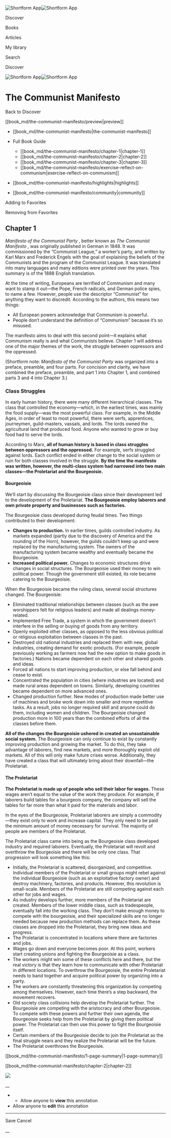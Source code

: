 ![Shortform App](/img/logo.36a2399e.svg)![Shortform App](/img/logo-dark.70c1b072.svg)

Discover

Books

Articles

My library

Search

Discover

![Shortform App](/img/logo.36a2399e.svg)![Shortform App](/img/logo-dark.70c1b072.svg)

# The Communist Manifesto

Back to Discover

[[book_md/the-communist-manifesto/preview|preview]]

  * [[book_md/the-communist-manifesto|the-communist-manifesto]]
  * Full Book Guide

    * [[book_md/the-communist-manifesto/chapter-1|chapter-1]]
    * [[book_md/the-communist-manifesto/chapter-2|chapter-2]]
    * [[book_md/the-communist-manifesto/chapter-3|chapter-3]]
    * [[book_md/the-communist-manifesto/exercise-reflect-on-communism|exercise-reflect-on-communism]]
  * [[book_md/the-communist-manifesto/highlights|highlights]]
  * [[book_md/the-communist-manifesto/community|community]]



Adding to Favorites 

Removing from Favorites 

## Chapter 1

_Manifesto of the Communist Party_ , better known as _The Communist Manifesto_ , was originally published in German in 1848. It was commissioned by the “Communist League,” a worker’s party, and written by Karl Marx and Frederick Engels with the goal of explaining the beliefs of the Communists and the program of the Communist League. It was translated into many languages and many editions were printed over the years. This summary is of the 1888 English translation.

At the time of writing, Europeans are terrified of Communism and many want to stamp it out—the Pope, French radicals, and German police spies, to name a few. However, people use the descriptor “Communist” for anything they want to discredit. According to the authors, this means two things:

  * All European powers acknowledge that Communism is powerful.
  * People don’t understand the definition of “Communism” because it’s so misused.



The manifesto aims to deal with this second point—it explains what Communism really is and what Communists believe. Chapter 1 will address one of the major themes of the work, the struggle between oppressors and the oppressed.

(Shortform note: _Manifesto of the Communist Party_ was organized into a preface, preamble, and four parts. For concision and clarity, we have combined the preface, preamble, and part 1 into Chapter 1, and combined parts 3 and 4 into Chapter 3.)

### Class Struggles

In early human history, there were many different hierarchical classes. The class that controlled the economy—which, in the earliest times, was mainly the food supply—was the most powerful class. For example, in the Middle Ages, in order of least to most powerful, there were serfs, apprentices, journeymen, guild-masters, vassals, and lords. The lords owned the agricultural land that produced food. Anyone who wanted to grow or buy food had to serve the lords.

According to Marx, **all of human history is based in class struggles between oppressors and the oppressed.** For example, serfs struggled against lords. Each conflict ended in either change to the social system or ruin for both classes involved in the struggle. **By the time the manifesto was written, however, the multi-class system had narrowed into two main classes—the Proletariat and the Bourgeoisie.**

#### Bourgeoisie

We’ll start by discussing the Bourgeoisie class since their development led to the development of the Proletariat. **The Bourgeoisie employ laborers and own private property and businesses such as factories.**

The Bourgeoisie class developed during feudal times. Two things contributed to their development:

  * **Changes to production.** In earlier times, guilds controlled industry. As markets expanded (partly due to the discovery of America and the rounding of the Horn), however, the guilds couldn’t keep up and were replaced by the manufacturing system. The owners of the manufacturing system became wealthy and eventually became the Bourgeoisie.
  * **Increased political power.** Changes to economic structures drive changes in social structures. The Bourgeoisie used their money to win political power. Though the government still existed, its role became catering to the Bourgeoisie.



When the Bourgeoisie became the ruling class, several social structures changed. The Bourgeoisie:

  * Eliminated traditional relationships between classes (such as the awe worshippers felt for religious leaders) and made all dealings money-related.
  * Implemented Free Trade, a system in which the government doesn’t interfere in the selling or buying of goods from any territory.
  * Openly exploited other classes, as opposed to the less obvious political or religious exploitation between classes in the past.
  * Destroyed old national industries and replaced them with new, global industries, creating demand for exotic products. (For example, people previously working as farmers now had the new option to make goods in factories.) Nations became dependent on each other and shared goods and ideas.
  * Forced all nations to start improving production, or else fall behind and cease to exist.
  * Concentrated the population in cities (where industries are located) and made rural areas dependent on towns. Similarly, developing countries became dependent on more advanced ones.
  * Changed production further. New modes of production made better use of machines and broke work down into smaller and more repetitive tasks. As a result, jobs no longer required skill and anyone could do them, including women and children. The Bourgeoisie changed production more in 100 years than the combined efforts of all the classes before them.



**All of the changes the Bourgeoisie ushered in created an unsustainable social system.** The Bourgeoisie can only continue to exist by constantly improving production and growing the market. To do this, they take advantage of laborers, find new markets, and more thoroughly exploit old markets. All of this will only make future crises worse. Additionally, they have created a class that will ultimately bring about their downfall—the Proletariat.

#### The Proletariat

**The Proletariat is made up of people who sell their labor for wages.** These wages aren’t equal to the value of the work they produce. For example, if laborers build tables for a bourgeois company, the company will sell the tables for far more than what it paid for the materials and labor.

In the eyes of the Bourgeoisie, Proletariat laborers are simply a commodity—they exist only to work and increase capital. They only need to be paid the minimum amount of money necessary for survival. The majority of people are members of the Proletariat.

The Proletariat class came into being as the Bourgeoisie class developed industry and required laborers. Eventually, the Proletariat will revolt and overthrow the Bourgeoisie and there will be only one class. That progression will look something like this:

  * Initially, the Proletariat is scattered, disorganized, and competitive. Individual members of the Proletariat or small groups might rebel against the individual Bourgeoisie (such as an exploitative factory owner) and destroy machinery, factories, and products. However, this revolution is small-scale. Members of the Proletariat are still competing against each other for jobs and wages. 
  * As industry develops further, more members of the Proletariat are created. Members of the lower middle class, such as tradespeople, eventually fall into the working class. They don’t make enough money to compete with the bourgeoisie, and their specialized skills are no longer needed because new production methods can replace them. As these classes are dropped into the Proletariat, they bring new ideas and progress.
  * The Proletariat is concentrated in locations where there are factories and jobs.
  * Wages go down and everyone becomes poor. At this point, workers start creating unions and fighting the Bourgeoisie as a class.
  * The workers might win some of these conflicts here and there, but the real victory is that they learn how to communicate with other Proletariat in different locations. To overthrow the Bourgeoisie, the entire Proletariat needs to band together and acquire political power by organizing into a party. 
  * The workers are constantly threatening this organization by competing among themselves. However, each time there’s a step backward, the movement recovers.
  * Old society class collisions help develop the Proletariat further. The Bourgeoisie are competing with the aristocracy and other Bourgeoisie. To compete with these powers and further their own agenda, the Bourgeoisie seeks help from the Proletariat by giving them political power. The Proletariat can then use this power to fight the Bourgeoisie itself.
  * Certain members of the Bourgeoisie decide to join the Proletariat as the final struggle nears and they realize the Proletariat will be the future. 
  * The Proletariat overthrows the Bourgeoisie.



[[book_md/the-communist-manifesto/1-page-summary|1-page-summary]]

[[book_md/the-communist-manifesto/chapter-2|chapter-2]]

![](https://bat.bing.com/action/0?ti=56018282&Ver=2&mid=7d2a56a6-36ad-4b63-ace6-4311f6999555&sid=1711133063fa11eebdec89a8b8ae3bbc&vid=171147a063fa11eea7440fcfeb230d96&vids=0&msclkid=N&pi=0&lg=en-US&sw=800&sh=600&sc=24&nwd=1&tl=Shortform%20%7C%20Book&p=https%3A%2F%2Fwww.shortform.com%2Fapp%2Fbook%2Fthe-communist-manifesto%2Fchapter-1&r=&lt=302&evt=pageLoad&sv=1&rn=458559)

__

  *   * Allow anyone to **view** this annotation
  * Allow anyone to **edit** this annotation



* * *

Save Cancel

__



